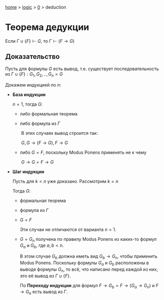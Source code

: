 <script type="text/x-mathjax-config">MathJax.Hub.Config({tex2jax: {inlineMath: [['$','$'], ['\(','\)']]}});</script><script src='https://cdnjs.cloudflare.com/ajax/libs/mathjax/2.7.5/MathJax.js?config=TeX-MML-AM_CHTML' async></script>

[home](../../../) > [logic](../../) > [0](../) > deduction

# Теорема дедукции

Если $\Gamma \cup \{F\} \vdash G$, то $\Gamma \vdash (F \to G)$

## Доказательство

Пусть для формулы $G$ есть вывод, т.е. существует последовательность из $\Gamma \cup \{F\} : G_1, G_2, .., G_n = G$

Докажем индукцией по $n$:

- **База индукции**

  $n = 1$, тогда $G$:

  - либо формальная теорема

  - либо формула из $\Gamma$

    ​	В этих случаях вывод строится так:

    ​	 $G, G \to (F \to G), F \to G$

  - либо $G = F$, поскольку Modus Ponens применять не к чему

    ​	 $G \to G = F \to G$

- **Шаг индукции**

  Пусть для $k < n$ уже доказано. Рассмотрим $k = n$

  Тогда $G$:

  - формальная теорема

  - формула из $\Gamma$

  - $G = F$

    Эти случаи не отличаются от варианта $n = 1$.

  - $G = G_n$ получена по правилу Modus Ponens из каких-то формул $G_a$ и $G_b$, где $a, b < n$. 

    В этом случае $G_b$ должна иметь вид $G_b \to G_n$, чтобы применить Modus Ponens. Поскольку формулы $G_a$ и $G_b$ расположены в выводе формулы $G_n$, то всё, что написано перед каждой из них, это её вывод из $\Gamma \cup \{F\}$.

    По **Переходу индукции** для формул $F \to G_b = F \to (G_a \to G_n)$ и $F \to G_a$ есть вывод из $\Gamma$.